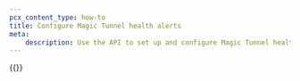```yaml
---
pcx_content_type: how-to
title: Configure Magic Tunnel health alerts
meta:
    description: Use the API to set up and configure Magic Tunnel health alerts
---
```


{{<render file="_magic-tunnel-health-alerts.md" productFolder="magic-wan" withParameters="Magic Transit" >}}